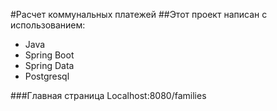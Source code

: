 #Расчет коммунальных платежей
##Этот проект написан с использованием:
- Java
- Spring Boot
- Spring Data
- Postgresql



###Главная страница  Localhost:8080/families